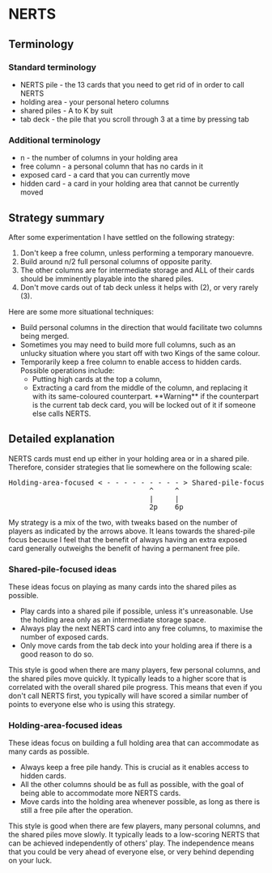 # NERTS

## Terminology

### Standard terminology

- NERTS pile - the 13 cards that you need to get rid of in order to
  call NERTS
- holding area - your personal hetero columns
- shared piles - A to K by suit
- tab deck - the pile that you scroll through 3 at a time by pressing
  tab

### Additional terminology

- n - the number of columns in your holding area
- free column - a personal column that has no cards in it
- exposed card - a card that you can currently move
- hidden card - a card in your holding area that cannot be currently
  moved

## Strategy summary

After some experimentation I have settled on the following strategy:
1. Don't keep a free column, unless performing a temporary manouevre.
2. Build around n/2 full personal columns of opposite parity.
3. The other columns are for intermediate storage and ALL of their
   cards should be imminently playable into the shared piles.
4. Don't move cards out of tab deck unless it helps with (2), or
   very rarely (3).

Here are some more situational techniques:
- Build personal columns in the direction that would facilitate two
  columns being merged.
- Sometimes you may need to build more full columns, such as an
  unlucky situation where you start off with two Kings of the same
  colour.
- Temporarily keep a free column to enable access to hidden cards.
  Possible operations include:
  - Putting high cards at the top a column,
  - Extracting a card from the middle of the column, and replacing it
    with its same-coloured counterpart. \*\*Warning\*\* if the
    counterpart is the current tab deck card, you will be locked out
    of it if someone else calls NERTS.

## Detailed explanation

NERTS cards must end up either in your holding area or in a shared
pile. Therefore, consider strategies that lie somewhere on the
following scale:

<pre>
Holding-area-focused < - - - - - - - - - > Shared-pile-focused
                                 ^     ^
                                 |     |
                                 2p    6p
</pre>

My strategy is a mix of the two, with tweaks based on the number of
players as indicated by the arrows above. It leans towards the
shared-pile focus because I feel that the benefit of always having an
extra exposed card generally outweighs the benefit of having a
permanent free pile.

### Shared-pile-focused ideas

These ideas focus on playing as many cards into the shared piles as
possible.

- Play cards into a shared pile if possible, unless it's unreasonable.
  Use the holding area only as an intermediate storage space.
- Always play the next NERTS card into any free columns, to maximise
  the number of exposed cards.
- Only move cards from the tab deck into your holding area if there is
  a good reason to do so.

This style is good when there are many players, few personal columns,
and the shared piles move quickly. It typically leads to a higher
score that is correlated with the overall shared pile progress. This
means that even if you don't call NERTS first, you typically will have
scored a similar number of points to everyone else who is using this
strategy.

### Holding-area-focused ideas

These ideas focus on building a full holding area that can accommodate
as many cards as possible.

- Always keep a free pile handy. This is crucial as it enables access
  to hidden cards.
- All the other columns should be as full as possible, with the goal
  of being able to accommodate more NERTS cards.
- Move cards into the holding area whenever possible, as long as there
  is still a free pile after the operation.

This style is good when there are few players, many personal columns,
and the shared piles move slowly. It typically leads to a low-scoring
NERTS that can be achieved independently of others' play. The
independence means that you could be very ahead of everyone else, or
very behind depending on your luck.

